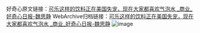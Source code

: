 好奇心原文链接：[可乐这样的饮料正在美国失宠，现在大家都喜欢气泡水 _商业_好奇心日报-魏思静](https://www.qdaily.com/articles/6400.html)
WebArchive归档链接：[可乐这样的饮料正在美国失宠，现在大家都喜欢气泡水 _商业_好奇心日报-魏思静](http://web.archive.org/web/20190623170255/https://www.qdaily.com/articles/6400.html)
![image](http://ww3.sinaimg.cn/large/007d5XDply1g3w9v6pu9bj30u045bnpd)